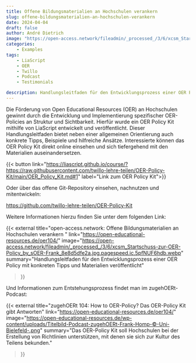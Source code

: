 ```yaml
---
title: Offene Bildungsmaterialien an Hochschulen verankern
slug: offene-bildungsmaterialien-an-hochschulen-verankern
date: 2024-04-04
draft: false
author: André Dietrich
image: "https://open-access.network/fileadmin/_processed_/3/6/xcsm_Startschuss-zur-OER-Policy_by_sOER-Frank_8e8d5dfe2a.jpg.pagespeed.ic.5pfNUF6hdb.webp"
categories:
    - Examples
tags:
    - LiaScript
    - OER
    - Twillo
    - Podcast
    - Testimonials

description: Handlungsleitfaden für den Entwicklungsprozess einer OER Policy mit konkreten Tipps und Materialien veröffentlicht.
---
```



Die Förderung von Open Educational Resources (OER) an Hochschulen gewinnt durch die Entwicklung und Implementierung spezifischer OER-Policies an Struktur und Sichtbarkeit. Hierfür wurde ein OER Policy Kit mithilfe von LiaScript entwickelt und veröffentlicht.
Dieser Handlungsleitfaden bietet neben einer allgemeinen Orientierung auch konkrete Tipps, Beispiele und hilfreiche Ansätze.
Interessierte können das OER Policy Kit direkt online einsehen und sich tiefergehend mit den Materialien auseinandersetzen.

{{< button link="https://liascript.github.io/course/?https://raw.githubusercontent.com/twillo-lehre-teilen/OER-Policy-Kit/main/OER_Policy_Kit.md#1" label="Link zum OER Policy Kit">}}

Oder über das offene Git-Repository einsehen, nachnutzen und mitentwickeln:

https://github.com/twillo-lehre-teilen/OER-Policy-Kit

Weitere Informationen hierzu finden Sie unter dem folgenden Link:

{{< external 
title="open-access.network: Offene Bildungsmaterialien an Hochschulen verankern "
link="https://open-educational-resources.de/oer104/"
image="https://open-access.network/fileadmin/_processed_/3/6/xcsm_Startschuss-zur-OER-Policy_by_sOER-Frank_8e8d5dfe2a.jpg.pagespeed.ic.5pfNUF6hdb.webp"
summary="Handlungsleitfaden für den Entwicklungsprozess einer OER Policy mit konkreten Tipps und Materialien veröffentlicht"
>}}

Und Informationen zum Entstehungsprozess findet man im zugehOERt-Podcast:

{{< external 
title="zugehOERt 104: How to OER-Policy? Das OER-Policy Kit gibt Antworten"
link="https://open-educational-resources.de/oer104/"
image="https://open-educational-resources.de/wp-content/uploads/Titelbild-Podcast-zugehOERt-Frank-Homp-©-Uni-Bielefeld-.png"
summary="Das OER-Policy Kit soll Hochschulen bei der Erstellung von Richtlinien unterstützen, mit denen sie sich zur Kultur des Teilens bekunden."
>}}
